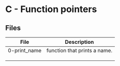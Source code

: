 # C - Function pointers

## Files

|File|Description|
|---|---|
|0-print_name|function that prints a name.|
|||
|||
|||